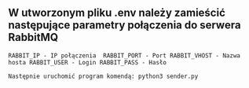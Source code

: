 ## W utworzonym pliku .env należy zamieścić następujące parametry połączenia do serwera RabbitMQ

``
RABBIT_IP - IP połączenia 
RABBIT_PORT - Port
RABBIT_VHOST - Nazwa hosta
RABBIT_USER - Login
RABBIT_PASS - Hasło
``

``Następnie uruchomić program komendą: python3 sender.py``